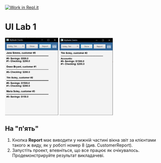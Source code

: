 [![Work in Repl.it](https://classroom.github.com/assets/work-in-replit-14baed9a392b3a25080506f3b7b6d57f295ec2978f6f33ec97e36a161684cbe9.svg)](https://classroom.github.com/online_ide?assignment_repo_id=2776799&assignment_repo_type=AssignmentRepo)
# UI Lab 1
<img src="https://github.com/ppc-ntu-khpi/gui-lab3-34-olskr17/blob/master/img/report.png" width="35%"/>
<img src="https://github.com/ppc-ntu-khpi/gui-lab3-34-olskr17/blob/master/img/show.png" width="35%"/>

## На "п'ять"
1. Кнопка **Report** має виводити у нижній частині вікна звіт за клієнтами такого ж виду, як у роботі номер 8 (див. CustomerReport).
2. Запустіть проект, впевніться, що все працює як очікувалось. Продемонстрируйте результат викладачеві.
